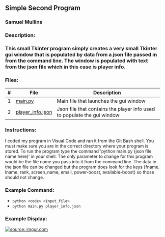 ## Simple Second Program
### Samuel Mullins
### Description:
### This small Tkinter program simply creates a very small Tkinter gui window that is populated by data from a json file passed in from the command line. The window is populated with text from the json file which in this case is player info. 
### Files:
|   #   | File            | Description                                        |
| :---: | --------------- | -------------------------------------------------- |
|   1   | [main.py](https://github.com/ssmullins/4443-2D-PyGame-Mullins/blob/master/Assignments/A04/main.py)        | Main file that launches the gui window             |
|   2   | [player_info.json](https://github.com/ssmullins/4443-2D-PyGame-Mullins/blob/master/Assignments/A04/player_info.json) | Json file that contains the player info used to populate the gui window|
### Instructions:
I coded my program in Visual Code and ran it from the Git Bash shell.
You must make sure you are in the correct directory where your program is stored.
To run the program type the command 'python main.py {json file name here}' in your shell.
The only parameter to change for this program would be the file name you pass into it from the command line.
The data in the json file can be changed but the program does look for the keys {fname, lname, rank, screen_name, email, power-boost, available-boost} so those should not change.
### Example Command:
- `python <code> <input_file>`
- `python main.py player_info.json`
### Example Display:
<a href="https://imgur.com/VLOOJA1"><img src="https://i.imgur.com/VLOOJA1.png" title="source: imgur.com" /></a>
